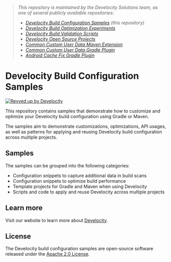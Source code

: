 > _This repository is maintained by the Develocity Solutions team, as one of several publicly available repositories:_
> - _[Develocity Build Configuration Samples][develocity-build-config-samples] (this repository)_
> - _[Develocity Build Optimization Experiments][develocity-build-optimization-experiments]_
> - _[Develocity Build Validation Scripts][develocity-build-validation-scripts]_
> - _[Develocity Open Source Projects][develocity-oss-projects]_
> - _[Common Custom User Data Maven Extension][ccud-maven-extension]_
> - _[Common Custom User Data Gradle Plugin][ccud-gradle-plugin]_
> - _[Android Cache Fix Gradle Plugin][android-cache-fix-plugin]_

# Develocity Build Configuration Samples

[![Revved up by Develocity](https://img.shields.io/badge/Revved%20up%20by-Develocity-06A0CE?logo=Gradle&labelColor=02303A)](https://ge.solutions-team.gradle.com/scans)

This repository contains samples that demonstrate how to customize and optimize your Develocity build configuration using Gradle or Maven.

The samples aim to demonstrate customizations, optimizations, API usages, as well as patterns for applying and reusing Develocity build configuration across multiple projects.

## Samples

The samples can be grouped into the following categories:

 - Configuration snippets to capture additional data in build scans
 - Configuration snippets to optimize build performance
 - Template projects for Gradle and Maven when using Develocity
 - Scripts and code to apply and reuse Develocity across multiple projects

## Learn more

Visit our website to learn more about [Develocity][develocity].

## License

The Develocity build configuration samples are open-source software released under the [Apache 2.0 License][apache-license].

[develocity-build-config-samples]: https://github.com/gradle/gradle-enterprise-build-config-samples
[develocity-build-optimization-experiments]: https://github.com/gradle/gradle-enterprise-build-optimization-experiments
[develocity-build-validation-scripts]: https://github.com/gradle/gradle-enterprise-build-validation-scripts
[develocity-oss-projects]: https://github.com/gradle/gradle-enterprise-oss-projects
[ccud-gradle-plugin]: https://github.com/gradle/common-custom-user-data-gradle-plugin
[ccud-maven-extension]: https://github.com/gradle/common-custom-user-data-maven-extension
[android-cache-fix-plugin]: https://github.com/gradle/android-cache-fix-gradle-plugin
[develocity]: https://gradle.com/develocity
[apache-license]: https://www.apache.org/licenses/LICENSE-2.0.html
